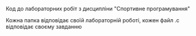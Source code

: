 Код до лабораторних робіт з дисципліни "Спортивне програмування"

Кожна папка відповідає своїй лабораторній роботі, кожен файл .c відповідає своєму завданню
